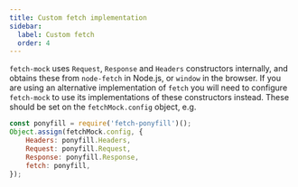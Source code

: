 ```yaml
---
title: Custom fetch implementation
sidebar:
  label: Custom fetch
  order: 4
---
```


`fetch-mock` uses `Request`, `Response` and `Headers` constructors internally, and obtains these from `node-fetch` in Node.js, or `window` in the browser. If you are using an alternative implementation of `fetch` you will need to configure `fetch-mock` to use its implementations of these constructors instead. These should be set on the `fetchMock.config` object, e.g.

```javascript
const ponyfill = require('fetch-ponyfill')();
Object.assign(fetchMock.config, {
	Headers: ponyfill.Headers,
	Request: ponyfill.Request,
	Response: ponyfill.Response,
	fetch: ponyfill,
});
```
